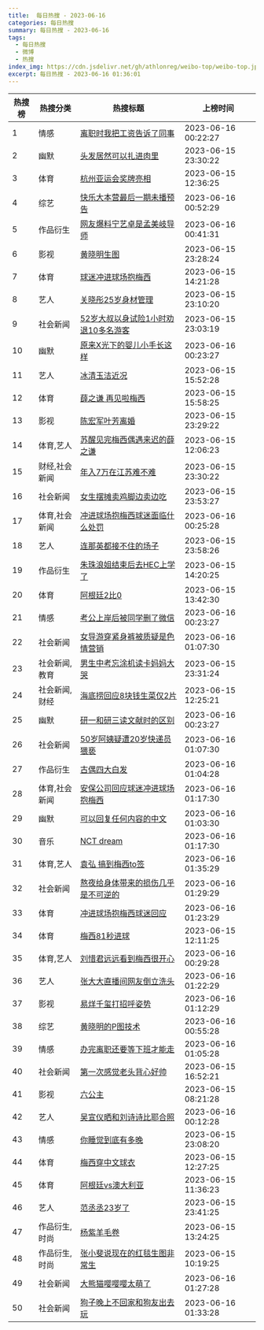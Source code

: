 ```yaml
---
title:  每日热搜 - 2023-06-16
categories: 每日热搜
summary: 每日热搜 - 2023-06-16
tags:
  - 每日热搜
  - 微博
  - 热搜
index_img: https://cdn.jsdelivr.net/gh/athlonreg/weibo-top/weibo-top.jpeg
excerpt: 每日热搜 - 2023-06-16 01:36:01
---
```


| 热搜榜 | 热搜分类 | 热搜标题 | 上榜时间 |
| --- | --- | --- | --- |
| 1 | 情感 | [离职时我把工资告诉了同事](https://s.weibo.com/weibo%3Fq%3D%2523%E7%A6%BB%E8%81%8C%E6%97%B6%E6%88%91%E6%8A%8A%E5%B7%A5%E8%B5%84%E5%91%8A%E8%AF%89%E4%BA%86%E5%90%8C%E4%BA%8B%2523) | 2023-06-16 00:22:27 | 
| 2 | 幽默 | [头发居然可以扎进肉里](https://s.weibo.com/weibo%3Fq%3D%2523%E5%A4%B4%E5%8F%91%E5%B1%85%E7%84%B6%E5%8F%AF%E4%BB%A5%E6%89%8E%E8%BF%9B%E8%82%89%E9%87%8C%2523) | 2023-06-15 23:30:22 | 
| 3 | 体育 | [杭州亚运会奖牌亮相](https://s.weibo.com/weibo%3Fq%3D%2523%E6%9D%AD%E5%B7%9E%E4%BA%9A%E8%BF%90%E4%BC%9A%E5%A5%96%E7%89%8C%E4%BA%AE%E7%9B%B8%2523) | 2023-06-15 12:36:25 | 
| 4 | 综艺 | [快乐大本营最后一期未播预告](https://s.weibo.com/weibo%3Fq%3D%2523%E5%BF%AB%E4%B9%90%E5%A4%A7%E6%9C%AC%E8%90%A5%E6%9C%80%E5%90%8E%E4%B8%80%E6%9C%9F%E6%9C%AA%E6%92%AD%E9%A2%84%E5%91%8A%2523) | 2023-06-16 00:52:29 | 
| 5 | 作品衍生 | [网友爆料宁艺卓是孟美岐导师](https://s.weibo.com/weibo%3Fq%3D%2523%E7%BD%91%E5%8F%8B%E7%88%86%E6%96%99%E5%AE%81%E8%89%BA%E5%8D%93%E6%98%AF%E5%AD%9F%E7%BE%8E%E5%B2%90%E5%AF%BC%E5%B8%88%2523) | 2023-06-16 00:41:31 | 
| 6 | 影视 | [黄晓明生图](https://s.weibo.com/weibo%3Fq%3D%2523%E9%BB%84%E6%99%93%E6%98%8E%E7%94%9F%E5%9B%BE%2523) | 2023-06-15 23:28:24 | 
| 7 | 体育 | [球迷冲进球场抱梅西](https://s.weibo.com/weibo%3Fq%3D%2523%E7%90%83%E8%BF%B7%E5%86%B2%E8%BF%9B%E7%90%83%E5%9C%BA%E6%8A%B1%E6%A2%85%E8%A5%BF%2523) | 2023-06-15 14:21:28 | 
| 8 | 艺人 | [关晓彤25岁身材管理](https://s.weibo.com/weibo%3Fq%3D%2523%E5%85%B3%E6%99%93%E5%BD%A425%E5%B2%81%E8%BA%AB%E6%9D%90%E7%AE%A1%E7%90%86%2523) | 2023-06-15 23:10:20 | 
| 9 | 社会新闻 | [52岁大叔以身试险1小时劝退10多名游客](https://s.weibo.com/weibo%3Fq%3D%252352%E5%B2%81%E5%A4%A7%E5%8F%94%E4%BB%A5%E8%BA%AB%E8%AF%95%E9%99%A91%E5%B0%8F%E6%97%B6%E5%8A%9D%E9%80%8010%E5%A4%9A%E5%90%8D%E6%B8%B8%E5%AE%A2%2523) | 2023-06-15 23:03:19 | 
| 10 | 幽默 | [原来X光下的婴儿小手长这样](https://s.weibo.com/weibo%3Fq%3D%2523%E5%8E%9F%E6%9D%A5X%E5%85%89%E4%B8%8B%E7%9A%84%E5%A9%B4%E5%84%BF%E5%B0%8F%E6%89%8B%E9%95%BF%E8%BF%99%E6%A0%B7%2523) | 2023-06-16 00:23:27 | 
| 11 | 艺人 | [冰清玉洁近况](https://s.weibo.com/weibo%3Fq%3D%2523%E5%86%B0%E6%B8%85%E7%8E%89%E6%B4%81%E8%BF%91%E5%86%B5%2523) | 2023-06-15 15:52:28 | 
| 12 | 体育 | [薛之谦 再见啦梅西](https://s.weibo.com/weibo%3Fq%3D%2523%E8%96%9B%E4%B9%8B%E8%B0%A6%20%E5%86%8D%E8%A7%81%E5%95%A6%E6%A2%85%E8%A5%BF%2523) | 2023-06-15 15:58:25 | 
| 13 | 影视 | [陈宏军叶芳离婚](https://s.weibo.com/weibo%3Fq%3D%2523%E9%99%88%E5%AE%8F%E5%86%9B%E5%8F%B6%E8%8A%B3%E7%A6%BB%E5%A9%9A%2523) | 2023-06-15 23:29:22 | 
| 14 | 体育,艺人 | [苏醒见完梅西偶遇来迟的薛之谦](https://s.weibo.com/weibo%3Fq%3D%2523%E8%8B%8F%E9%86%92%E8%A7%81%E5%AE%8C%E6%A2%85%E8%A5%BF%E5%81%B6%E9%81%87%E6%9D%A5%E8%BF%9F%E7%9A%84%E8%96%9B%E4%B9%8B%E8%B0%A6%2523) | 2023-06-15 12:06:23 | 
| 15 | 财经,社会新闻 | [年入7万在江苏难不难](https://s.weibo.com/weibo%3Fq%3D%2523%E5%B9%B4%E5%85%A57%E4%B8%87%E5%9C%A8%E6%B1%9F%E8%8B%8F%E9%9A%BE%E4%B8%8D%E9%9A%BE%2523) | 2023-06-15 23:30:22 | 
| 16 | 社会新闻 | [女生摆摊卖鸡脚边卖边吃](https://s.weibo.com/weibo%3Fq%3D%2523%E5%A5%B3%E7%94%9F%E6%91%86%E6%91%8A%E5%8D%96%E9%B8%A1%E8%84%9A%E8%BE%B9%E5%8D%96%E8%BE%B9%E5%90%83%2523) | 2023-06-15 23:53:27 | 
| 17 | 体育,社会新闻 | [冲进球场抱梅西球迷面临什么处罚](https://s.weibo.com/weibo%3Fq%3D%2523%E5%86%B2%E8%BF%9B%E7%90%83%E5%9C%BA%E6%8A%B1%E6%A2%85%E8%A5%BF%E7%90%83%E8%BF%B7%E9%9D%A2%E4%B8%B4%E4%BB%80%E4%B9%88%E5%A4%84%E7%BD%9A%2523) | 2023-06-16 00:25:28 | 
| 18 | 艺人 | [连那英都接不住的场子](https://s.weibo.com/weibo%3Fq%3D%2523%E8%BF%9E%E9%82%A3%E8%8B%B1%E9%83%BD%E6%8E%A5%E4%B8%8D%E4%BD%8F%E7%9A%84%E5%9C%BA%E5%AD%90%2523) | 2023-06-15 23:58:26 | 
| 19 | 作品衍生 | [朱珠浪姐结束后去HEC上学了](https://s.weibo.com/weibo%3Fq%3D%2523%E6%9C%B1%E7%8F%A0%E6%B5%AA%E5%A7%90%E7%BB%93%E6%9D%9F%E5%90%8E%E5%8E%BBHEC%E4%B8%8A%E5%AD%A6%E4%BA%86%2523) | 2023-06-15 14:20:25 | 
| 20 | 体育 | [阿根廷2比0](https://s.weibo.com/weibo%3Fq%3D%2523%E9%98%BF%E6%A0%B9%E5%BB%B72%E6%AF%940%2523) | 2023-06-15 13:42:30 | 
| 21 | 情感 | [考公上岸后被同学删了微信](https://s.weibo.com/weibo%3Fq%3D%2523%E8%80%83%E5%85%AC%E4%B8%8A%E5%B2%B8%E5%90%8E%E8%A2%AB%E5%90%8C%E5%AD%A6%E5%88%A0%E4%BA%86%E5%BE%AE%E4%BF%A1%2523) | 2023-06-16 00:23:27 | 
| 22 | 社会新闻 | [女导游穿紧身裤被质疑是色情营销](https://s.weibo.com/weibo%3Fq%3D%2523%E5%A5%B3%E5%AF%BC%E6%B8%B8%E7%A9%BF%E7%B4%A7%E8%BA%AB%E8%A3%A4%E8%A2%AB%E8%B4%A8%E7%96%91%E6%98%AF%E8%89%B2%E6%83%85%E8%90%A5%E9%94%80%2523) | 2023-06-16 01:07:30 | 
| 23 | 社会新闻,教育 | [男生中考忘涂机读卡妈妈大哭](https://s.weibo.com/weibo%3Fq%3D%2523%E7%94%B7%E7%94%9F%E4%B8%AD%E8%80%83%E5%BF%98%E6%B6%82%E6%9C%BA%E8%AF%BB%E5%8D%A1%E5%A6%88%E5%A6%88%E5%A4%A7%E5%93%AD%2523) | 2023-06-15 23:31:24 | 
| 24 | 社会新闻,财经 | [海底捞回应8块钱生菜仅2片](https://s.weibo.com/weibo%3Fq%3D%2523%E6%B5%B7%E5%BA%95%E6%8D%9E%E5%9B%9E%E5%BA%948%E5%9D%97%E9%92%B1%E7%94%9F%E8%8F%9C%E4%BB%852%E7%89%87%2523) | 2023-06-15 12:25:21 | 
| 25 | 幽默 | [研一和研三读文献时的区别](https://s.weibo.com/weibo%3Fq%3D%2523%E7%A0%94%E4%B8%80%E5%92%8C%E7%A0%94%E4%B8%89%E8%AF%BB%E6%96%87%E7%8C%AE%E6%97%B6%E7%9A%84%E5%8C%BA%E5%88%AB%2523) | 2023-06-16 00:23:27 | 
| 26 | 社会新闻 | [50岁阿姨疑遭20岁快递员猥亵](https://s.weibo.com/weibo%3Fq%3D%252350%E5%B2%81%E9%98%BF%E5%A7%A8%E7%96%91%E9%81%AD20%E5%B2%81%E5%BF%AB%E9%80%92%E5%91%98%E7%8C%A5%E4%BA%B5%2523) | 2023-06-16 01:07:30 | 
| 27 | 作品衍生 | [古偶四大白发](https://s.weibo.com/weibo%3Fq%3D%2523%E5%8F%A4%E5%81%B6%E5%9B%9B%E5%A4%A7%E7%99%BD%E5%8F%91%2523) | 2023-06-16 01:04:28 | 
| 28 | 体育,社会新闻 | [安保公司回应球迷冲进球场抱梅西](https://s.weibo.com/weibo%3Fq%3D%2523%E5%AE%89%E4%BF%9D%E5%85%AC%E5%8F%B8%E5%9B%9E%E5%BA%94%E7%90%83%E8%BF%B7%E5%86%B2%E8%BF%9B%E7%90%83%E5%9C%BA%E6%8A%B1%E6%A2%85%E8%A5%BF%2523) | 2023-06-16 01:17:30 | 
| 29 | 幽默 | [可以回复任何内容的中文](https://s.weibo.com/weibo%3Fq%3D%2523%E5%8F%AF%E4%BB%A5%E5%9B%9E%E5%A4%8D%E4%BB%BB%E4%BD%95%E5%86%85%E5%AE%B9%E7%9A%84%E4%B8%AD%E6%96%87%2523) | 2023-06-16 01:03:30 | 
| 30 | 音乐 | [NCT dream](https://s.weibo.com/weibo%3Fq%3D%2523NCT%20dream%2523) | 2023-06-16 01:17:30 | 
| 31 | 体育,艺人 | [袁弘 搞到梅西to签](https://s.weibo.com/weibo%3Fq%3D%2523%E8%A2%81%E5%BC%98%20%E6%90%9E%E5%88%B0%E6%A2%85%E8%A5%BFto%E7%AD%BE%2523) | 2023-06-16 01:35:29 | 
| 32 | 社会新闻 | [熬夜给身体带来的损伤几乎是不可逆的](https://s.weibo.com/weibo%3Fq%3D%2523%E7%86%AC%E5%A4%9C%E7%BB%99%E8%BA%AB%E4%BD%93%E5%B8%A6%E6%9D%A5%E7%9A%84%E6%8D%9F%E4%BC%A4%E5%87%A0%E4%B9%8E%E6%98%AF%E4%B8%8D%E5%8F%AF%E9%80%86%E7%9A%84%2523) | 2023-06-16 01:29:29 | 
| 33 | 体育 | [冲进球场抱梅西球迷回应](https://s.weibo.com/weibo%3Fq%3D%2523%E5%86%B2%E8%BF%9B%E7%90%83%E5%9C%BA%E6%8A%B1%E6%A2%85%E8%A5%BF%E7%90%83%E8%BF%B7%E5%9B%9E%E5%BA%94%2523) | 2023-06-16 01:23:29 | 
| 34 | 体育 | [梅西81秒进球](https://s.weibo.com/weibo%3Fq%3D%2523%E6%A2%85%E8%A5%BF81%E7%A7%92%E8%BF%9B%E7%90%83%2523) | 2023-06-15 12:11:25 | 
| 35 | 体育,艺人 | [刘惜君远远看到梅西很开心](https://s.weibo.com/weibo%3Fq%3D%2523%E5%88%98%E6%83%9C%E5%90%9B%E8%BF%9C%E8%BF%9C%E7%9C%8B%E5%88%B0%E6%A2%85%E8%A5%BF%E5%BE%88%E5%BC%80%E5%BF%83%2523) | 2023-06-16 00:29:28 | 
| 36 | 艺人 | [张大大直播间网友倒立洗头](https://s.weibo.com/weibo%3Fq%3D%2523%E5%BC%A0%E5%A4%A7%E5%A4%A7%E7%9B%B4%E6%92%AD%E9%97%B4%E7%BD%91%E5%8F%8B%E5%80%92%E7%AB%8B%E6%B4%97%E5%A4%B4%2523) | 2023-06-16 01:22:29 | 
| 37 | 影视 | [易烊千玺打招呼姿势](https://s.weibo.com/weibo%3Fq%3D%2523%E6%98%93%E7%83%8A%E5%8D%83%E7%8E%BA%E6%89%93%E6%8B%9B%E5%91%BC%E5%A7%BF%E5%8A%BF%2523) | 2023-06-16 01:12:29 | 
| 38 | 综艺 | [黄晓明的P图技术](https://s.weibo.com/weibo%3Fq%3D%2523%E9%BB%84%E6%99%93%E6%98%8E%E7%9A%84P%E5%9B%BE%E6%8A%80%E6%9C%AF%2523) | 2023-06-16 00:55:28 | 
| 39 | 情感 | [办完离职还要等下班才能走](https://s.weibo.com/weibo%3Fq%3D%2523%E5%8A%9E%E5%AE%8C%E7%A6%BB%E8%81%8C%E8%BF%98%E8%A6%81%E7%AD%89%E4%B8%8B%E7%8F%AD%E6%89%8D%E8%83%BD%E8%B5%B0%2523) | 2023-06-16 01:05:28 | 
| 40 | 社会新闻 | [第一次感觉老头背心好帅](https://s.weibo.com/weibo%3Fq%3D%2523%E7%AC%AC%E4%B8%80%E6%AC%A1%E6%84%9F%E8%A7%89%E8%80%81%E5%A4%B4%E8%83%8C%E5%BF%83%E5%A5%BD%E5%B8%85%2523) | 2023-06-15 16:52:21 | 
| 41 | 影视 | [六公主](https://s.weibo.com/weibo%3Fq%3D%2523%E5%85%AD%E5%85%AC%E4%B8%BB%2523) | 2023-06-15 08:21:28 | 
| 42 | 艺人 | [吴宣仪晒和刘诗诗比耶合照](https://s.weibo.com/weibo%3Fq%3D%2523%E5%90%B4%E5%AE%A3%E4%BB%AA%E6%99%92%E5%92%8C%E5%88%98%E8%AF%97%E8%AF%97%E6%AF%94%E8%80%B6%E5%90%88%E7%85%A7%2523) | 2023-06-16 00:12:28 | 
| 43 | 情感 | [你睡觉到底有多晚](https://s.weibo.com/weibo%3Fq%3D%2523%E4%BD%A0%E7%9D%A1%E8%A7%89%E5%88%B0%E5%BA%95%E6%9C%89%E5%A4%9A%E6%99%9A%2523) | 2023-06-15 23:08:20 | 
| 44 | 体育 | [梅西穿中文球衣](https://s.weibo.com/weibo%3Fq%3D%2523%E6%A2%85%E8%A5%BF%E7%A9%BF%E4%B8%AD%E6%96%87%E7%90%83%E8%A1%A3%2523) | 2023-06-15 12:27:25 | 
| 45 | 体育 | [阿根廷vs澳大利亚](https://s.weibo.com/weibo%3Fq%3D%2523%E9%98%BF%E6%A0%B9%E5%BB%B7vs%E6%BE%B3%E5%A4%A7%E5%88%A9%E4%BA%9A%2523) | 2023-06-15 11:36:23 | 
| 46 | 艺人 | [范丞丞23岁了](https://s.weibo.com/weibo%3Fq%3D%2523%E8%8C%83%E4%B8%9E%E4%B8%9E23%E5%B2%81%E4%BA%86%2523) | 2023-06-15 23:41:25 | 
| 47 | 作品衍生,时尚 | [杨紫羊毛卷](https://s.weibo.com/weibo%3Fq%3D%2523%E6%9D%A8%E7%B4%AB%E7%BE%8A%E6%AF%9B%E5%8D%B7%2523) | 2023-06-15 13:24:25 | 
| 48 | 作品衍生,时尚 | [张小斐说现在的红毯生图非常生](https://s.weibo.com/weibo%3Fq%3D%2523%E5%BC%A0%E5%B0%8F%E6%96%90%E8%AF%B4%E7%8E%B0%E5%9C%A8%E7%9A%84%E7%BA%A2%E6%AF%AF%E7%94%9F%E5%9B%BE%E9%9D%9E%E5%B8%B8%E7%94%9F%2523) | 2023-06-15 10:19:25 | 
| 49 | 社会新闻 | [大熊猫嘤嘤嘤太萌了](https://s.weibo.com/weibo%3Fq%3D%2523%E5%A4%A7%E7%86%8A%E7%8C%AB%E5%98%A4%E5%98%A4%E5%98%A4%E5%A4%AA%E8%90%8C%E4%BA%86%2523) | 2023-06-16 01:27:28 | 
| 50 | 社会新闻 | [狗子晚上不回家和狗友出去玩](https://s.weibo.com/weibo%3Fq%3D%2523%E7%8B%97%E5%AD%90%E6%99%9A%E4%B8%8A%E4%B8%8D%E5%9B%9E%E5%AE%B6%E5%92%8C%E7%8B%97%E5%8F%8B%E5%87%BA%E5%8E%BB%E7%8E%A9%2523) | 2023-06-16 01:33:28 | 

